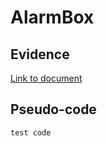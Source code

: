 # AlarmBox

## Evidence
[Link to document](https://docs.google.com/document/d/11-2wF_9yJS5I0nBnbIoVSM57Gn8QsEdFmUylcHFtpr0/edit)
## Pseudo-code

```C++
test code

```
